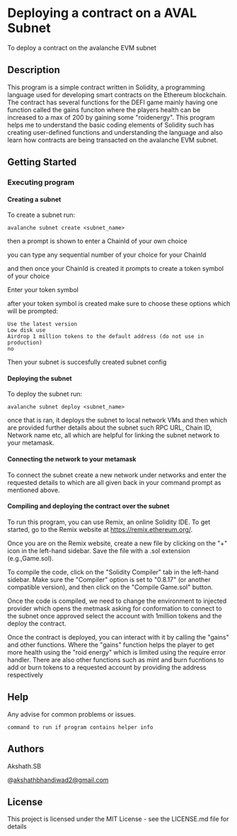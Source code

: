 # Deploying a contract on a AVAL Subnet

To deploy a contract on the avalanche EVM subnet 

## Description

This program is a simple contract written in Solidity, a programming language used for developing smart contracts on the Ethereum blockchain. The contract has several functions for the DEFI game mainly having one function called the gains funciton where the players health can be increased to a max of 200 by gaining some "roidenergy".  This program helps me to understand the basic coding elements of Solidity such has creating user-defined functions and understanding the language and also learn how contracts are being transacted on the avalanche EVM subnet. 

## Getting Started

### Executing program

#### Creating a subnet
To create a subnet run:
``` shell
avalanche subnet create <subnet_name>
```
then a prompt is shown to enter a ChainId of your own choice

you can type any sequential number of your choice for your ChainId

and then once your ChainId is created it prompts to create a token symbol of your choice

Enter your token symbol

after your token symbol is created make sure to choose these options which will be prompted:
```shell
Use the latest version
Low disk use
Airdrop 1 million tokens to the default address (do not use in production)
no
```
Then your subnet is succesfully created subnet config

#### Deploying the subnet
To deploy the subnet run:
``` shell
avalanche subnet deploy <subnet_name>
```
once that is ran, it deploys the subnet to local network VMs
and then which are provided further details about the subnet such RPC URL, Chain ID, Network name etc, all which are 
helpful for linking the subnet network to your metamask.

#### Connecting the network to your metamask
To connect the subnet create a new network under networks and enter the requested details to which are all given back in your command prompt as mentioned above.

#### Compiling and deploying the contract over the subnet

To run this program, you can use Remix, an online Solidity IDE. To get started, go to the Remix website at https://remix.ethereum.org/.

Once you are on the Remix website, create a new file by clicking on the "+" icon in the left-hand sidebar. Save the file with a .sol extension (e.g.,Game.sol). 

To compile the code, click on the "Solidity Compiler" tab in the left-hand sidebar. Make sure the "Compiler" option is set to "0.8.17" (or another compatible version), and then click on the "Compile Game.sol" button.

Once the code is compiled, we need to change the environment to injected provider which opens the metmask asking for conformation to connect to the subnet once approved select the account with 1million tokens and the deploy the contract.

Once the contract is deployed, you can interact with it by calling the "gains" and other functions. Where the "gains" function helps the player to get more health using the "roid energy" which is limited using the require error handler. There are also other functions such as mint and burn fucntions to add or burn tokens to a requested account by providing the address respectively

## Help

Any advise for common problems or issues.
```
command to run if program contains helper info
```

## Authors

Akshath.SB  

@akshathbhandiwad2@gmail.com

## License

This project is licensed under the MIT License - see the LICENSE.md file for details
